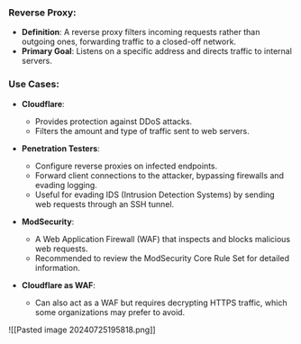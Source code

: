 ### Reverse Proxy:
- **Definition**: A reverse proxy filters incoming requests rather than outgoing ones, forwarding traffic to a closed-off network.
- **Primary Goal**: Listens on a specific address and directs traffic to internal servers.

### Use Cases:
- **Cloudflare**:
  - Provides protection against DDoS attacks.
  - Filters the amount and type of traffic sent to web servers.

- **Penetration Testers**:
  - Configure reverse proxies on infected endpoints.
  - Forward client connections to the attacker, bypassing firewalls and evading logging.
  - Useful for evading IDS (Intrusion Detection Systems) by sending web requests through an SSH tunnel.

- **ModSecurity**:
  - A Web Application Firewall (WAF) that inspects and blocks malicious web requests.
  - Recommended to review the ModSecurity Core Rule Set for detailed information.

- **Cloudflare as WAF**:
  - Can also act as a WAF but requires decrypting HTTPS traffic, which some organizations may prefer to avoid.

![[Pasted image 20240725195818.png]]







